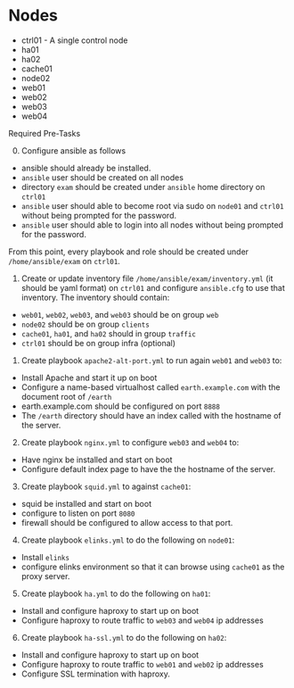 # Nodes

- ctrl01 - A single control node
- ha01
- ha02
- cache01
- node02
- web01
- web02
- web03
- web04

Required Pre-Tasks

0.  Configure ansible as follows

  - ansible should already be installed.
  - `ansible` user should be created on all nodes
  - directory `exam` should be created under `ansible` home directory on `ctrl01`
  - `ansible` user should able to become root via sudo on `node01` and `ctrl01` without being prompted for the password.
  - `ansible` user should able to login into all nodes without being prompted for the password.

From this point, every playbook and role should be created under `/home/ansible/exam` on `ctrl01`.

1. Create or update inventory file `/home/ansible/exam/inventory.yml` (it should be yaml format) on `ctrl01` and configure `ansible.cfg` to use that inventory. The inventory should contain:

- `web01`, `web02`, `web03`,  and `web03` should be on group `web`
- `node02` should be on group `clients`
- `cache01`, `ha01`, and `ha02` should in group `traffic`
- `ctrl01` should be on group infra (optional)

1. Create playbook `apache2-alt-port.yml` to run again `web01` and `web03` to:

- Install Apache and start it up on boot
- Configure a name-based virtualhost called `earth.example.com` with the document root of `/earth`
- earth.example.com should be configured on port `8888`
- The `/earth` directory should have an index called with the hostname of the server.

2. Create playbook `nginx.yml` to configure `web03` and `web04` to:

- Have nginx be installed and start on boot
- Configure default index page to have the the hostname of the server.

3. Create playbook `squid.yml` to against `cache01`:

- squid be installed and start on boot
- configure to listen on port `8080`
- firewall should be configured to allow access to that port.

4. Create playbook `elinks.yml` to do the following on  `node01`:

- Install `elinks`
- configure elinks environment so that it can browse using `cache01` as the proxy server.

5. Create playbook `ha.yml` to do the following on `ha01`:

- Install and configure haproxy to start up on boot
- Configure haproxy to route traffic to `web03` and `web04` ip addresses

6. Create playbook `ha-ssl.yml` to do the following on `ha02`:

- Install and configure haproxy to start up on boot
- Configure haproxy to route traffic to `web01` and `web02` ip addresses
- Configure SSL termination with haproxy.
